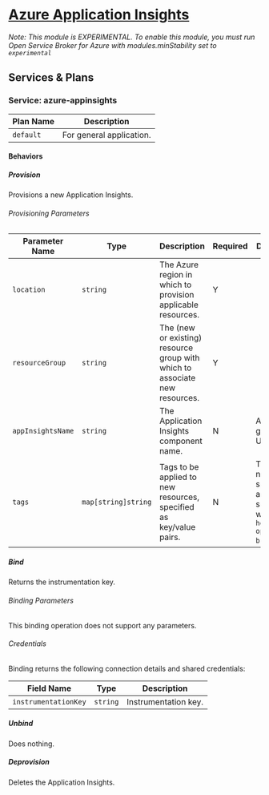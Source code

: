 # [Azure Application Insights](https://docs.microsoft.com/en-us/azure/application-insights/app-insights-overview)

_Note: This module is EXPERIMENTAL. To enable this module, you must run Open Service Broker for Azure with modules.minStability set to `experimental`_

## Services & Plans

### Service: azure-appinsights

| Plan Name | Description |
|-----------|-------------|
| `default` | For general application. |

#### Behaviors

##### Provision

Provisions a new Application Insights.

###### Provisioning Parameters

| Parameter Name | Type | Description | Required | Default Value |
|----------------|------|-------------|----------|---------------|
| `location` | `string` | The Azure region in which to provision applicable resources. | Y |  |
| `resourceGroup` | `string` | The (new or existing) resource group with which to associate new resources. | Y |  |
| `appInsightsName` | `string` | The Application Insights component name. | N | A randomly generated UUID. |
| `tags` | `map[string]string` | Tags to be applied to new resources, specified as key/value pairs. | N | Tags (even if none are specified) are automatically supplemented with `heritage: open-service-broker-azure`. |

##### Bind

Returns the instrumentation key.

###### Binding Parameters

This binding operation does not support any parameters.

###### Credentials

Binding returns the following connection details and shared credentials:

| Field Name | Type | Description |
|------------|------|-------------|
| `instrumentationKey` | `string` | Instrumentation key. |

##### Unbind

Does nothing.

##### Deprovision

Deletes the Application Insights.

